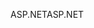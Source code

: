 <span data-ttu-id="c795e-101">ASP.NET</span><span class="sxs-lookup"><span data-stu-id="c795e-101">ASP.NET</span></span>
